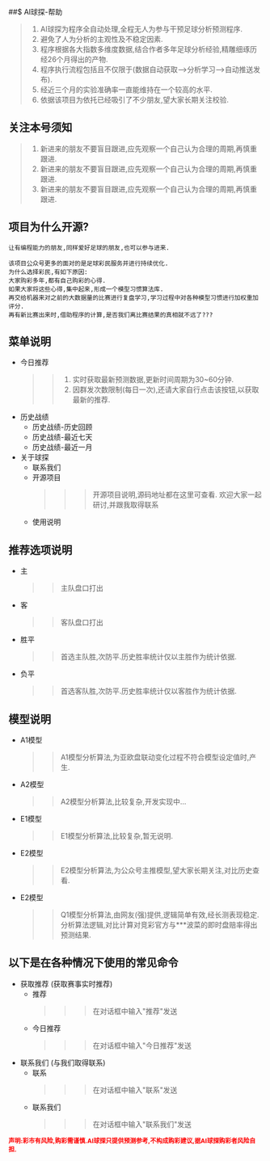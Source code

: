 ##$ AI球探-帮助
> 1. AI球探为程序全自动处理,全程无人为参与干预足球分析预测程序.
> 2. 避免了人为分析的主观性及不稳定因素.
> 3. 程序根据各大指数多维度数据,结合作者多年足球分析经验,精雕细琢历经26个月得出的产物.
> 4. 程序执行流程包括且不仅限于(数据自动获取-->分析学习-->自动推送发布).
> 5. 经近三个月的实验准确率一直能维持在一个较高的水平.
> 6. 依据该项目为依托已经吸引了不少朋友,望大家长期关注校验.

## 关注本号须知
> 1. 新进来的朋友不要盲目跟进,应先观察一个自己认为合理的周期,再慎重跟进.
> 2. 新进来的朋友不要盲目跟进,应先观察一个自己认为合理的周期,再慎重跟进.
> 3. 新进来的朋友不要盲目跟进,应先观察一个自己认为合理的周期,再慎重跟进.


## 项目为什么开源?
~~~
让有编程能力的朋友,同样爱好足球的朋友,也可以参与进来.

该项目公众号更多的面对的是足球彩民服务并进行持续优化.
为什么选择彩民,有如下原因:
大家购彩多年,都有自己购彩的心得.
如果大家将这些心得,集中起来,形成一个模型习惯算法库.
再交给机器来对之前的大数据量的比赛进行复盘学习,学习过程中对各种模型习惯进行加权重加评分.
再有新比赛出来时,借助程序的计算,是否我们离比赛结果的真相就不远了???
~~~

## 菜单说明
* 今日推荐
   >> 1. 实时获取最新预测数据,更新时间周期为30~60分钟.
   >> 2. 因群发次数限制(每日一次),还请大家自行点击该按钮,以获取最新的推荐.
* 历史战绩
  * 历史战绩-历史回顾
  * 历史战绩-最近七天
  * 历史战绩-最近一月
* 关于球探
  * 联系我们
  * 开源项目
     >>> 开源项目说明,源码地址都在这里可查看. 欢迎大家一起研讨,并跟我取得联系
  * 使用说明
    

## 推荐选项说明
* 主 
  >> 主队盘口打出
* 客  
  >> 客队盘口打出
* 胜平 
  >> 首选主队胜,次防平.历史胜率统计仅以主胜作为统计依据.
* 负平  
  >> 首选客队胜,次防平.历史胜率统计仅以客胜作为统计依据.

## 模型说明
* A1模型  
  >> A1模型分析算法,为亚欧盘联动变化过程不符合模型设定值时,产生.
* A2模型  
  >> A2模型分析算法,比较复杂,开发实现中...
* E1模型  
  >> E1模型分析算法,比较复杂,暂无说明.
* E2模型  
  >> E2模型分析算法,为公众号主推模型,望大家长期关注,对比历史查看.
* E2模型  
  >> Q1模型分析算法,由网友(强)提供,逻辑简单有效,经长测表现稳定.
  >> 分析算法逻辑,对比计算对竞彩官方与***波菜的即时盘赔率得出预测结果.
  

## 以下是在各种情况下使用的常见命令
* 获取推荐 (获取赛事实时推荐)
  * 推荐         
    >>> 在对话框中输入"推荐"发送
  * 今日推荐
    >>> 在对话框中输入"今日推荐"发送
* 联系我们 (与我们取得联系)
  * 联系   
    >>> 在对话框中输入"联系"发送
  * 联系我们
    >>> 在对话框中输入"联系我们"发送
    
<span style="color: red;font-weight: bold;font-size: 12px">声明:彩市有风险,购彩需谨慎.AI球探只提供预测参考,不构成购彩建议,据AI球探购彩者风险自担.</span>